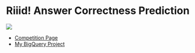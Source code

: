 # Riiid! Answer Correctness Prediction
![](https://storage.googleapis.com/kaggle-media/competitions/Riiid/Graphic%20or%20image%20within%20description%20(min%20size%20350x350).png)

- [Competition Page](https://www.kaggle.com/c/riiid-test-answer-prediction)
- [My BigQuery Project](https://console.cloud.google.com/bigquery?hl=ja&project=cyberagent-312)
